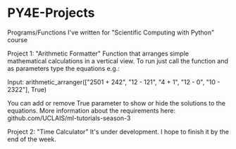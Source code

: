 # PY4E-Projects
Programs/Functions I've written for "Scientific Computing with Python" course

Project 1: "Arithmetic Formatter"
  Function that arranges simple mathematical calculations in a vertical view. To run just call the function and as parameters type the equations e.g.:
  
  Input:
    arithmetic_arranger(["2501 + 242", "12 - 121", "4 + 1", "12 - 0", "10 - 2322"], True)
       
  You can add or remove True parameter to show or hide the solutions to the equations.
  More information about the requirements here: github.com/UCLAIS/ml-tutorials-season-3
  
Project 2: "Time Calculator"
  It's under development. I hope to finish it by the end of the week.
